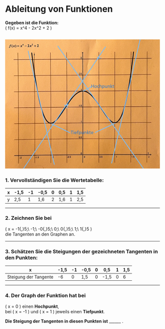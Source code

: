 # Ableitung von Funktionen

**Gegeben ist die Funktion:**  
\( f(x) = x^4 - 2x^2 + 2 \)

![Beispielbild](Screenshot_19.png)
---

### 1. Vervollständigen Sie die Wertetabelle:

| x     | -1,5 | -1  | -0,5 | 0   | 0,5 | 1   | 1,5 |
|-------|------|-----|------|-----|-----|-----|-----|
| y|2,5|1|1,6|2|1,6|1|2,5|

---

### 2. Zeichnen Sie bei  
\( x = -1{,}5;\ -1;\ -0{,}5;\ 0;\ 0{,}5;\ 1;\ 1{,}5 \)  
die Tangenten an den Graphen an.

---

### 3. Schätzen Sie die Steigungen der gezeichneten Tangenten in den Punkten:

| x                        | -1,5 | -1  | -0,5 | 0   | 0,5 | 1   | 1,5 |
|--------------------------|------|-----|------|-----|-----|-----|-----|
| Steigung der Tangente    |-6|0|1,5|0|-1,5|0|6|

---

### 4. Der Graph der Funktion hat bei  
\( x = 0 \) einen **Hochpunkt**,  
bei \( x = -1 \) und \( x = 1 \) jeweils einen **Tiefpunkt**.  

**Die Steigung der Tangenten in diesen Punkten ist** \_\_\_\_\_\_ .
